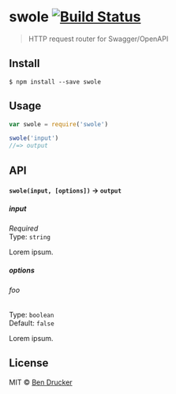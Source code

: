 # swole [![Build Status](https://travis-ci.org/bendrucker/swole.svg?branch=master)](https://travis-ci.org/bendrucker/swole)

> HTTP request router for Swagger/OpenAPI


## Install

```
$ npm install --save swole
```


## Usage

```js
var swole = require('swole')

swole('input')
//=> output
```

## API

#### `swole(input, [options])` -> `output`

##### input

*Required*  
Type: `string`

Lorem ipsum.

##### options

###### foo

Type: `boolean`  
Default: `false`

Lorem ipsum.


## License

MIT © [Ben Drucker](http://bendrucker.me)
